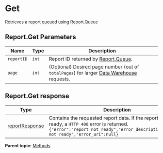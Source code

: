 # Get

Retrieves a report queued using Report.Queue

 

## Report.Get Parameters

|Name|Type|Description|
|----|----|-----------|
| ` reportID ` | `int` | Report ID returned by [Report.Queue](r_Queue.md#). |
| ` page ` | `int` | (Optional) Desired page number (out of `totalPages`) for larger [Data Warehouse](../data_warehouse.md#) requests. |

## Report.Get response

|Type|Description|
|----|-----------|
| [reportResponse](../data_types/r_reportResponse.md#) | Contains the requested report data. If the report is not ready, a `HTTP 400` error is returned. ```{"error":"report_not_ready","error_description":"Report not ready","error_uri":null}``` |

**Parent topic:** [Methods](../methods/methods.md)

